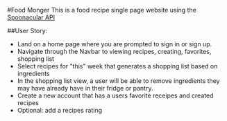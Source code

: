 #Food Monger
This is a food recipe single page website using the [Spoonacular API](https://spoonacular.com/food-api/)

##User Story:

- Land on a home page where you are prompted to sign in or sign up.
- Navigate through the Navbar to viewing recipes, creating, favorites, shopping list
- Select recipes for "this" week that generates a shopping list based on ingredients
- In the shopping list view, a user will be able to remove ingredients they may have already have in their fridge or pantry.
- Create a new account that has a users favorite receipes and created recipes
- Optional: add a recipes rating
